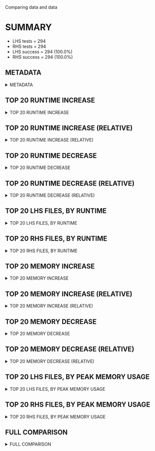 Comparing data and data


# SUMMARY
- LHS tests = 294
- RHS tests = 294
- LHS success = 294  (100.0%)
- RHS success = 294  (100.0%)


## METADATA

<details><summary>METADATA</summary>

# LHS
<pre>
Ramon benchmark for Z3
-
Job description: 
Job tag: rings_without_dio
Runner: lev-ripper
Z3 repo: Z3Prover/z3
Z3 commit: dd211bade9ecb681c2714d6de997f4c91bdf7a2e
Z3 branch: 
Z3 options: "-T:600 -st lp.dio=false"
Z3 inputs: inputs/rings
Z3 commit message: filter out terms that are not solved

</pre>
# RHS
<pre>
Ramon benchmark for Z3
-
Job description: 
Job tag: rings_without_dio
Runner: lev-ripper
Z3 repo: Z3Prover/z3
Z3 commit: dd211bade9ecb681c2714d6de997f4c91bdf7a2e
Z3 branch: 
Z3 options: "-T:600 -st lp.dio=false"
Z3 inputs: inputs/rings
Z3 commit message: filter out terms that are not solved

</pre>
</details>


## TOP 20 RUNTIME INCREASE

<details><summary>TOP 20 RUNTIME INCREASE</summary>

|FILE                                                                                        |TIME_L     |TIME_R     |DIFF(s)    |DIFF(%)|
|-------------|-------------:|-------------:|--------------:|------------:|
|ring_2exp10_3vars_0ite_unsat.smt2                                                           |   0.030s  |   0.030s  |   0.000s  | 0.0%|
|ring_2exp10_3vars_1ite_unsat.smt2                                                           |   0.055s  |   0.055s  |   0.000s  | 0.0%|
|ring_2exp10_3vars_2ite_unsat.smt2                                                           |   0.051s  |   0.051s  |   0.000s  | 0.0%|
|ring_2exp10_4vars_0ite_unsat.smt2                                                           |   0.036s  |   0.036s  |   0.000s  | 0.0%|
|ring_2exp10_4vars_1ite_unsat.smt2                                                           |   1.098s  |   1.098s  |   0.000s  | 0.0%|
|ring_2exp10_4vars_2ite_unsat.smt2                                                           |   1.360s  |   1.360s  |   0.000s  | 0.0%|
|ring_2exp10_4vars_3ite_unsat.smt2                                                           |   0.954s  |   0.954s  |   0.000s  | 0.0%|
|ring_2exp10_5vars_0ite_unsat.smt2                                                           |   0.077s  |   0.077s  |   0.000s  | 0.0%|
|ring_2exp10_5vars_1ite_unsat.smt2                                                           | 313.179s  | 313.179s  |   0.000s  | 0.0%|
|ring_2exp10_5vars_2ite_unsat.smt2                                                           | 253.529s  | 253.529s  |   0.000s  | 0.0%|
|ring_2exp10_5vars_3ite_unsat.smt2                                                           | 599.902s  | 599.902s  |   0.000s  | 0.0%|
|ring_2exp10_5vars_4ite_unsat.smt2                                                           | 136.456s  | 136.456s  |   0.000s  | 0.0%|
|ring_2exp10_6vars_0ite_unsat.smt2                                                           |   0.039s  |   0.039s  |   0.000s  | 0.0%|
|ring_2exp10_6vars_1ite_unsat.smt2                                                           | 599.604s  | 599.604s  |   0.000s  | 0.0%|
|ring_2exp10_6vars_2ite_unsat.smt2                                                           | 599.922s  | 599.922s  |   0.000s  | 0.0%|
|ring_2exp10_6vars_3ite_unsat.smt2                                                           | 599.945s  | 599.945s  |   0.000s  | 0.0%|
|ring_2exp10_6vars_4ite_unsat.smt2                                                           | 599.273s  | 599.273s  |   0.000s  | 0.0%|
|ring_2exp10_6vars_5ite_unsat.smt2                                                           | 599.930s  | 599.930s  |   0.000s  | 0.0%|
|ring_2exp10_7vars_0ite_unsat.smt2                                                           |   0.079s  |   0.079s  |   0.000s  | 0.0%|
|ring_2exp10_7vars_1ite_unsat.smt2                                                           | 599.496s  | 599.496s  |   0.000s  | 0.0%|
</details>


## TOP 20 RUNTIME INCREASE (RELATIVE)

<details><summary>TOP 20 RUNTIME INCREASE (RELATIVE)</summary>

|FILE                                                                                        |TIME_L     |TIME_R     |DIFF(s)    |DIFF(%)|
|-------------|-------------:|-------------:|--------------:|------------:|
|ring_2exp10_3vars_0ite_unsat.smt2                                                           |   0.030s  |   0.030s  |   0.000s  | 0.0%|
|ring_2exp10_3vars_1ite_unsat.smt2                                                           |   0.055s  |   0.055s  |   0.000s  | 0.0%|
|ring_2exp10_3vars_2ite_unsat.smt2                                                           |   0.051s  |   0.051s  |   0.000s  | 0.0%|
|ring_2exp10_4vars_0ite_unsat.smt2                                                           |   0.036s  |   0.036s  |   0.000s  | 0.0%|
|ring_2exp10_4vars_1ite_unsat.smt2                                                           |   1.098s  |   1.098s  |   0.000s  | 0.0%|
|ring_2exp10_4vars_2ite_unsat.smt2                                                           |   1.360s  |   1.360s  |   0.000s  | 0.0%|
|ring_2exp10_4vars_3ite_unsat.smt2                                                           |   0.954s  |   0.954s  |   0.000s  | 0.0%|
|ring_2exp10_5vars_0ite_unsat.smt2                                                           |   0.077s  |   0.077s  |   0.000s  | 0.0%|
|ring_2exp10_5vars_1ite_unsat.smt2                                                           | 313.179s  | 313.179s  |   0.000s  | 0.0%|
|ring_2exp10_5vars_2ite_unsat.smt2                                                           | 253.529s  | 253.529s  |   0.000s  | 0.0%|
|ring_2exp10_5vars_3ite_unsat.smt2                                                           | 599.902s  | 599.902s  |   0.000s  | 0.0%|
|ring_2exp10_5vars_4ite_unsat.smt2                                                           | 136.456s  | 136.456s  |   0.000s  | 0.0%|
|ring_2exp10_6vars_0ite_unsat.smt2                                                           |   0.039s  |   0.039s  |   0.000s  | 0.0%|
|ring_2exp10_6vars_1ite_unsat.smt2                                                           | 599.604s  | 599.604s  |   0.000s  | 0.0%|
|ring_2exp10_6vars_2ite_unsat.smt2                                                           | 599.922s  | 599.922s  |   0.000s  | 0.0%|
|ring_2exp10_6vars_3ite_unsat.smt2                                                           | 599.945s  | 599.945s  |   0.000s  | 0.0%|
|ring_2exp10_6vars_4ite_unsat.smt2                                                           | 599.273s  | 599.273s  |   0.000s  | 0.0%|
|ring_2exp10_6vars_5ite_unsat.smt2                                                           | 599.930s  | 599.930s  |   0.000s  | 0.0%|
|ring_2exp10_7vars_0ite_unsat.smt2                                                           |   0.079s  |   0.079s  |   0.000s  | 0.0%|
|ring_2exp10_7vars_1ite_unsat.smt2                                                           | 599.496s  | 599.496s  |   0.000s  | 0.0%|
</details>


## TOP 20 RUNTIME DECREASE

<details><summary>TOP 20 RUNTIME DECREASE</summary>

|FILE                                                                                        |TIME_L     |TIME_R     |DIFF(s)    |DIFF(%)|
|-------------|-------------:|-------------:|--------------:|------------:|
|ring_2exp10_3vars_0ite_unsat.smt2                                                           |   0.030s  |   0.030s  |   0.000s  | 0.0%|
|ring_2exp10_3vars_1ite_unsat.smt2                                                           |   0.055s  |   0.055s  |   0.000s  | 0.0%|
|ring_2exp10_3vars_2ite_unsat.smt2                                                           |   0.051s  |   0.051s  |   0.000s  | 0.0%|
|ring_2exp10_4vars_0ite_unsat.smt2                                                           |   0.036s  |   0.036s  |   0.000s  | 0.0%|
|ring_2exp10_4vars_1ite_unsat.smt2                                                           |   1.098s  |   1.098s  |   0.000s  | 0.0%|
|ring_2exp10_4vars_2ite_unsat.smt2                                                           |   1.360s  |   1.360s  |   0.000s  | 0.0%|
|ring_2exp10_4vars_3ite_unsat.smt2                                                           |   0.954s  |   0.954s  |   0.000s  | 0.0%|
|ring_2exp10_5vars_0ite_unsat.smt2                                                           |   0.077s  |   0.077s  |   0.000s  | 0.0%|
|ring_2exp10_5vars_1ite_unsat.smt2                                                           | 313.179s  | 313.179s  |   0.000s  | 0.0%|
|ring_2exp10_5vars_2ite_unsat.smt2                                                           | 253.529s  | 253.529s  |   0.000s  | 0.0%|
|ring_2exp10_5vars_3ite_unsat.smt2                                                           | 599.902s  | 599.902s  |   0.000s  | 0.0%|
|ring_2exp10_5vars_4ite_unsat.smt2                                                           | 136.456s  | 136.456s  |   0.000s  | 0.0%|
|ring_2exp10_6vars_0ite_unsat.smt2                                                           |   0.039s  |   0.039s  |   0.000s  | 0.0%|
|ring_2exp10_6vars_1ite_unsat.smt2                                                           | 599.604s  | 599.604s  |   0.000s  | 0.0%|
|ring_2exp10_6vars_2ite_unsat.smt2                                                           | 599.922s  | 599.922s  |   0.000s  | 0.0%|
|ring_2exp10_6vars_3ite_unsat.smt2                                                           | 599.945s  | 599.945s  |   0.000s  | 0.0%|
|ring_2exp10_6vars_4ite_unsat.smt2                                                           | 599.273s  | 599.273s  |   0.000s  | 0.0%|
|ring_2exp10_6vars_5ite_unsat.smt2                                                           | 599.930s  | 599.930s  |   0.000s  | 0.0%|
|ring_2exp10_7vars_0ite_unsat.smt2                                                           |   0.079s  |   0.079s  |   0.000s  | 0.0%|
|ring_2exp10_7vars_1ite_unsat.smt2                                                           | 599.496s  | 599.496s  |   0.000s  | 0.0%|
</details>


## TOP 20 RUNTIME DECREASE (RELATIVE)

<details><summary>TOP 20 RUNTIME DECREASE (RELATIVE)</summary>

|FILE                                                                                        |TIME_L     |TIME_R     |DIFF(s)    |DIFF(%)|
|-------------|-------------:|-------------:|--------------:|------------:|
|ring_2exp10_3vars_0ite_unsat.smt2                                                           |   0.030s  |   0.030s  |   0.000s  | 0.0%|
|ring_2exp10_3vars_1ite_unsat.smt2                                                           |   0.055s  |   0.055s  |   0.000s  | 0.0%|
|ring_2exp10_3vars_2ite_unsat.smt2                                                           |   0.051s  |   0.051s  |   0.000s  | 0.0%|
|ring_2exp10_4vars_0ite_unsat.smt2                                                           |   0.036s  |   0.036s  |   0.000s  | 0.0%|
|ring_2exp10_4vars_1ite_unsat.smt2                                                           |   1.098s  |   1.098s  |   0.000s  | 0.0%|
|ring_2exp10_4vars_2ite_unsat.smt2                                                           |   1.360s  |   1.360s  |   0.000s  | 0.0%|
|ring_2exp10_4vars_3ite_unsat.smt2                                                           |   0.954s  |   0.954s  |   0.000s  | 0.0%|
|ring_2exp10_5vars_0ite_unsat.smt2                                                           |   0.077s  |   0.077s  |   0.000s  | 0.0%|
|ring_2exp10_5vars_1ite_unsat.smt2                                                           | 313.179s  | 313.179s  |   0.000s  | 0.0%|
|ring_2exp10_5vars_2ite_unsat.smt2                                                           | 253.529s  | 253.529s  |   0.000s  | 0.0%|
|ring_2exp10_5vars_3ite_unsat.smt2                                                           | 599.902s  | 599.902s  |   0.000s  | 0.0%|
|ring_2exp10_5vars_4ite_unsat.smt2                                                           | 136.456s  | 136.456s  |   0.000s  | 0.0%|
|ring_2exp10_6vars_0ite_unsat.smt2                                                           |   0.039s  |   0.039s  |   0.000s  | 0.0%|
|ring_2exp10_6vars_1ite_unsat.smt2                                                           | 599.604s  | 599.604s  |   0.000s  | 0.0%|
|ring_2exp10_6vars_2ite_unsat.smt2                                                           | 599.922s  | 599.922s  |   0.000s  | 0.0%|
|ring_2exp10_6vars_3ite_unsat.smt2                                                           | 599.945s  | 599.945s  |   0.000s  | 0.0%|
|ring_2exp10_6vars_4ite_unsat.smt2                                                           | 599.273s  | 599.273s  |   0.000s  | 0.0%|
|ring_2exp10_6vars_5ite_unsat.smt2                                                           | 599.930s  | 599.930s  |   0.000s  | 0.0%|
|ring_2exp10_7vars_0ite_unsat.smt2                                                           |   0.079s  |   0.079s  |   0.000s  | 0.0%|
|ring_2exp10_7vars_1ite_unsat.smt2                                                           | 599.496s  | 599.496s  |   0.000s  | 0.0%|
</details>


## TOP 20 LHS FILES, BY RUNTIME

<details><summary>TOP 20 LHS FILES, BY RUNTIME</summary>

|FILE                                                                                       |TIME     |MEM        |
|------------|----------:|---------:|
|ring_2exp16_8vars_6ite_unsat.smt2                                                          | 599.957s |38.12MiB|
|ring_2exp16_9vars_8ite_unsat.smt2                                                          | 599.948s |42.196MiB|
|ring_2exp16_8vars_7ite_unsat.smt2                                                          | 599.947s |37.664MiB|
|ring_2exp8_6vars_2ite_unsat.smt2                                                           | 599.946s |44.968MiB|
|ring_2exp8_8vars_2ite_unsat.smt2                                                           | 599.946s |46.044MiB|
|ring_2exp12_7vars_4ite_unsat.smt2                                                          | 599.946s |41.82MiB|
|ring_2exp12_9vars_3ite_unsat.smt2                                                          | 599.945s |50.712MiB|
|ring_2exp10_6vars_3ite_unsat.smt2                                                          | 599.945s |44.388MiB|
|ring_2exp16_7vars_6ite_unsat.smt2                                                          | 599.944s |43.84MiB|
|ring_2exp16_7vars_1ite_unsat.smt2                                                          | 599.944s |45.508MiB|
|ring_2exp12_9vars_6ite_unsat.smt2                                                          | 599.944s |49.244MiB|
|ring_2exp6_9vars_1ite_unsat.smt2                                                           | 599.943s |47.7MiB|
|ring_2exp12_7vars_2ite_unsat.smt2                                                          | 599.943s |44.552MiB|
|ring_2exp4_9vars_2ite_unsat.smt2                                                           | 599.943s |41.964MiB|
|ring_2exp14_9vars_6ite_unsat.smt2                                                          | 599.943s |46.884MiB|
|ring_2exp4_9vars_6ite_unsat.smt2                                                           | 599.942s |37.896MiB|
|ring_2exp4_9vars_8ite_unsat.smt2                                                           | 599.940s |37.792MiB|
|ring_2exp12_9vars_7ite_unsat.smt2                                                          | 599.940s |45.116MiB|
|ring_2exp8_9vars_5ite_unsat.smt2                                                           | 599.940s |38.64MiB|
|ring_2exp8_9vars_3ite_unsat.smt2                                                           | 599.939s |50.092MiB|
</details>


## TOP 20 RHS FILES, BY RUNTIME

<details><summary>TOP 20 RHS FILES, BY RUNTIME</summary>

|FILE                                                                                       |TIME     |MEM        |
|------------|----------:|---------:|
|ring_2exp16_8vars_6ite_unsat.smt2                                                          | 599.957s |38.12MiB|
|ring_2exp16_9vars_8ite_unsat.smt2                                                          | 599.948s |42.196MiB|
|ring_2exp16_8vars_7ite_unsat.smt2                                                          | 599.947s |37.664MiB|
|ring_2exp8_6vars_2ite_unsat.smt2                                                           | 599.946s |44.968MiB|
|ring_2exp8_8vars_2ite_unsat.smt2                                                           | 599.946s |46.044MiB|
|ring_2exp12_7vars_4ite_unsat.smt2                                                          | 599.946s |41.82MiB|
|ring_2exp12_9vars_3ite_unsat.smt2                                                          | 599.945s |50.712MiB|
|ring_2exp10_6vars_3ite_unsat.smt2                                                          | 599.945s |44.388MiB|
|ring_2exp16_7vars_6ite_unsat.smt2                                                          | 599.944s |43.84MiB|
|ring_2exp16_7vars_1ite_unsat.smt2                                                          | 599.944s |45.508MiB|
|ring_2exp12_9vars_6ite_unsat.smt2                                                          | 599.944s |49.244MiB|
|ring_2exp6_9vars_1ite_unsat.smt2                                                           | 599.943s |47.7MiB|
|ring_2exp12_7vars_2ite_unsat.smt2                                                          | 599.943s |44.552MiB|
|ring_2exp4_9vars_2ite_unsat.smt2                                                           | 599.943s |41.964MiB|
|ring_2exp14_9vars_6ite_unsat.smt2                                                          | 599.943s |46.884MiB|
|ring_2exp4_9vars_6ite_unsat.smt2                                                           | 599.942s |37.896MiB|
|ring_2exp4_9vars_8ite_unsat.smt2                                                           | 599.940s |37.792MiB|
|ring_2exp12_9vars_7ite_unsat.smt2                                                          | 599.940s |45.116MiB|
|ring_2exp8_9vars_5ite_unsat.smt2                                                           | 599.940s |38.64MiB|
|ring_2exp8_9vars_3ite_unsat.smt2                                                           | 599.939s |50.092MiB|
</details>


## TOP 20 MEMORY INCREASE

<details><summary>TOP 20 MEMORY INCREASE</summary>

|FILE                                                                                        |MEM_L         |MEM_R         |DIFF            |DIFF(%)|
|-------------|-------------:|-------------:|--------------:|------------:|
|ring_2exp10_3vars_0ite_unsat.smt2                                                           |20.372MiB|20.372MiB|0B| 0.0%|
|ring_2exp10_3vars_1ite_unsat.smt2                                                           |20.296MiB|20.296MiB|0B| 0.0%|
|ring_2exp10_3vars_2ite_unsat.smt2                                                           |20.192MiB|20.192MiB|0B| 0.0%|
|ring_2exp10_4vars_0ite_unsat.smt2                                                           |20.512MiB|20.512MiB|0B| 0.0%|
|ring_2exp10_4vars_1ite_unsat.smt2                                                           |21.032MiB|21.032MiB|0B| 0.0%|
|ring_2exp10_4vars_2ite_unsat.smt2                                                           |20.92MiB|20.92MiB|0B| 0.0%|
|ring_2exp10_4vars_3ite_unsat.smt2                                                           |20.792MiB|20.792MiB|0B| 0.0%|
|ring_2exp10_5vars_0ite_unsat.smt2                                                           |20.516MiB|20.516MiB|0B| 0.0%|
|ring_2exp10_5vars_1ite_unsat.smt2                                                           |32.12MiB|32.12MiB|0B| 0.0%|
|ring_2exp10_5vars_2ite_unsat.smt2                                                           |34.336MiB|34.336MiB|0B| 0.0%|
|ring_2exp10_5vars_3ite_unsat.smt2                                                           |34.576MiB|34.576MiB|0B| 0.0%|
|ring_2exp10_5vars_4ite_unsat.smt2                                                           |29.628MiB|29.628MiB|0B| 0.0%|
|ring_2exp10_6vars_0ite_unsat.smt2                                                           |20.552MiB|20.552MiB|0B| 0.0%|
|ring_2exp10_6vars_1ite_unsat.smt2                                                           |39.108MiB|39.108MiB|0B| 0.0%|
|ring_2exp10_6vars_2ite_unsat.smt2                                                           |42.28MiB|42.28MiB|0B| 0.0%|
|ring_2exp10_6vars_3ite_unsat.smt2                                                           |44.388MiB|44.388MiB|0B| 0.0%|
|ring_2exp10_6vars_4ite_unsat.smt2                                                           |38.268MiB|38.268MiB|0B| 0.0%|
|ring_2exp10_6vars_5ite_unsat.smt2                                                           |43.04MiB|43.04MiB|0B| 0.0%|
|ring_2exp10_7vars_0ite_unsat.smt2                                                           |20.776MiB|20.776MiB|0B| 0.0%|
|ring_2exp10_7vars_1ite_unsat.smt2                                                           |41.28MiB|41.28MiB|0B| 0.0%|
</details>


## TOP 20 MEMORY INCREASE (RELATIVE)

<details><summary>TOP 20 MEMORY INCREASE (RELATIVE)</summary>

|FILE                                                                                        |MEM_L         |MEM_R         |DIFF            |DIFF(%)|
|-------------|-------------:|-------------:|--------------:|------------:|
|ring_2exp10_3vars_0ite_unsat.smt2                                                           |20.372MiB|20.372MiB|0B| 0.0%|
|ring_2exp10_3vars_1ite_unsat.smt2                                                           |20.296MiB|20.296MiB|0B| 0.0%|
|ring_2exp10_3vars_2ite_unsat.smt2                                                           |20.192MiB|20.192MiB|0B| 0.0%|
|ring_2exp10_4vars_0ite_unsat.smt2                                                           |20.512MiB|20.512MiB|0B| 0.0%|
|ring_2exp10_4vars_1ite_unsat.smt2                                                           |21.032MiB|21.032MiB|0B| 0.0%|
|ring_2exp10_4vars_2ite_unsat.smt2                                                           |20.92MiB|20.92MiB|0B| 0.0%|
|ring_2exp10_4vars_3ite_unsat.smt2                                                           |20.792MiB|20.792MiB|0B| 0.0%|
|ring_2exp10_5vars_0ite_unsat.smt2                                                           |20.516MiB|20.516MiB|0B| 0.0%|
|ring_2exp10_5vars_1ite_unsat.smt2                                                           |32.12MiB|32.12MiB|0B| 0.0%|
|ring_2exp10_5vars_2ite_unsat.smt2                                                           |34.336MiB|34.336MiB|0B| 0.0%|
|ring_2exp10_5vars_3ite_unsat.smt2                                                           |34.576MiB|34.576MiB|0B| 0.0%|
|ring_2exp10_5vars_4ite_unsat.smt2                                                           |29.628MiB|29.628MiB|0B| 0.0%|
|ring_2exp10_6vars_0ite_unsat.smt2                                                           |20.552MiB|20.552MiB|0B| 0.0%|
|ring_2exp10_6vars_1ite_unsat.smt2                                                           |39.108MiB|39.108MiB|0B| 0.0%|
|ring_2exp10_6vars_2ite_unsat.smt2                                                           |42.28MiB|42.28MiB|0B| 0.0%|
|ring_2exp10_6vars_3ite_unsat.smt2                                                           |44.388MiB|44.388MiB|0B| 0.0%|
|ring_2exp10_6vars_4ite_unsat.smt2                                                           |38.268MiB|38.268MiB|0B| 0.0%|
|ring_2exp10_6vars_5ite_unsat.smt2                                                           |43.04MiB|43.04MiB|0B| 0.0%|
|ring_2exp10_7vars_0ite_unsat.smt2                                                           |20.776MiB|20.776MiB|0B| 0.0%|
|ring_2exp10_7vars_1ite_unsat.smt2                                                           |41.28MiB|41.28MiB|0B| 0.0%|
</details>


## TOP 20 MEMORY DECREASE

<details><summary>TOP 20 MEMORY DECREASE</summary>

|FILE                                                                                        |MEM_L         |MEM_R         |DIFF            |DIFF(%)|
|-------------|-------------:|-------------:|--------------:|------------:|
|ring_2exp10_3vars_0ite_unsat.smt2                                                           |20.372MiB|20.372MiB|0B| 0.0%|
|ring_2exp10_3vars_1ite_unsat.smt2                                                           |20.296MiB|20.296MiB|0B| 0.0%|
|ring_2exp10_3vars_2ite_unsat.smt2                                                           |20.192MiB|20.192MiB|0B| 0.0%|
|ring_2exp10_4vars_0ite_unsat.smt2                                                           |20.512MiB|20.512MiB|0B| 0.0%|
|ring_2exp10_4vars_1ite_unsat.smt2                                                           |21.032MiB|21.032MiB|0B| 0.0%|
|ring_2exp10_4vars_2ite_unsat.smt2                                                           |20.92MiB|20.92MiB|0B| 0.0%|
|ring_2exp10_4vars_3ite_unsat.smt2                                                           |20.792MiB|20.792MiB|0B| 0.0%|
|ring_2exp10_5vars_0ite_unsat.smt2                                                           |20.516MiB|20.516MiB|0B| 0.0%|
|ring_2exp10_5vars_1ite_unsat.smt2                                                           |32.12MiB|32.12MiB|0B| 0.0%|
|ring_2exp10_5vars_2ite_unsat.smt2                                                           |34.336MiB|34.336MiB|0B| 0.0%|
|ring_2exp10_5vars_3ite_unsat.smt2                                                           |34.576MiB|34.576MiB|0B| 0.0%|
|ring_2exp10_5vars_4ite_unsat.smt2                                                           |29.628MiB|29.628MiB|0B| 0.0%|
|ring_2exp10_6vars_0ite_unsat.smt2                                                           |20.552MiB|20.552MiB|0B| 0.0%|
|ring_2exp10_6vars_1ite_unsat.smt2                                                           |39.108MiB|39.108MiB|0B| 0.0%|
|ring_2exp10_6vars_2ite_unsat.smt2                                                           |42.28MiB|42.28MiB|0B| 0.0%|
|ring_2exp10_6vars_3ite_unsat.smt2                                                           |44.388MiB|44.388MiB|0B| 0.0%|
|ring_2exp10_6vars_4ite_unsat.smt2                                                           |38.268MiB|38.268MiB|0B| 0.0%|
|ring_2exp10_6vars_5ite_unsat.smt2                                                           |43.04MiB|43.04MiB|0B| 0.0%|
|ring_2exp10_7vars_0ite_unsat.smt2                                                           |20.776MiB|20.776MiB|0B| 0.0%|
|ring_2exp10_7vars_1ite_unsat.smt2                                                           |41.28MiB|41.28MiB|0B| 0.0%|
</details>


## TOP 20 MEMORY DECREASE (RELATIVE)

<details><summary>TOP 20 MEMORY DECREASE (RELATIVE)</summary>

|FILE                                                                                        |MEM_L         |MEM_R         |DIFF            |DIFF(%)|
|-------------|-------------:|-------------:|--------------:|------------:|
|ring_2exp10_3vars_0ite_unsat.smt2                                                           |20.372MiB|20.372MiB|0B| 0.0%|
|ring_2exp10_3vars_1ite_unsat.smt2                                                           |20.296MiB|20.296MiB|0B| 0.0%|
|ring_2exp10_3vars_2ite_unsat.smt2                                                           |20.192MiB|20.192MiB|0B| 0.0%|
|ring_2exp10_4vars_0ite_unsat.smt2                                                           |20.512MiB|20.512MiB|0B| 0.0%|
|ring_2exp10_4vars_1ite_unsat.smt2                                                           |21.032MiB|21.032MiB|0B| 0.0%|
|ring_2exp10_4vars_2ite_unsat.smt2                                                           |20.92MiB|20.92MiB|0B| 0.0%|
|ring_2exp10_4vars_3ite_unsat.smt2                                                           |20.792MiB|20.792MiB|0B| 0.0%|
|ring_2exp10_5vars_0ite_unsat.smt2                                                           |20.516MiB|20.516MiB|0B| 0.0%|
|ring_2exp10_5vars_1ite_unsat.smt2                                                           |32.12MiB|32.12MiB|0B| 0.0%|
|ring_2exp10_5vars_2ite_unsat.smt2                                                           |34.336MiB|34.336MiB|0B| 0.0%|
|ring_2exp10_5vars_3ite_unsat.smt2                                                           |34.576MiB|34.576MiB|0B| 0.0%|
|ring_2exp10_5vars_4ite_unsat.smt2                                                           |29.628MiB|29.628MiB|0B| 0.0%|
|ring_2exp10_6vars_0ite_unsat.smt2                                                           |20.552MiB|20.552MiB|0B| 0.0%|
|ring_2exp10_6vars_1ite_unsat.smt2                                                           |39.108MiB|39.108MiB|0B| 0.0%|
|ring_2exp10_6vars_2ite_unsat.smt2                                                           |42.28MiB|42.28MiB|0B| 0.0%|
|ring_2exp10_6vars_3ite_unsat.smt2                                                           |44.388MiB|44.388MiB|0B| 0.0%|
|ring_2exp10_6vars_4ite_unsat.smt2                                                           |38.268MiB|38.268MiB|0B| 0.0%|
|ring_2exp10_6vars_5ite_unsat.smt2                                                           |43.04MiB|43.04MiB|0B| 0.0%|
|ring_2exp10_7vars_0ite_unsat.smt2                                                           |20.776MiB|20.776MiB|0B| 0.0%|
|ring_2exp10_7vars_1ite_unsat.smt2                                                           |41.28MiB|41.28MiB|0B| 0.0%|
</details>


## TOP 20 LHS FILES, BY PEAK MEMORY USAGE

<details><summary>TOP 20 LHS FILES, BY PEAK MEMORY USAGE</summary>

|FILE                                                                                       |TIME     |MEM        |
|------------|----------:|---------:|
|ring_2exp12_9vars_3ite_unsat.smt2                                                          | 599.945s |50.712MiB|
|ring_2exp16_8vars_1ite_unsat.smt2                                                          | 599.907s |50.536MiB|
|ring_2exp8_9vars_3ite_unsat.smt2                                                           | 599.939s |50.092MiB|
|ring_2exp12_9vars_6ite_unsat.smt2                                                          | 599.944s |49.244MiB|
|ring_2exp12_8vars_2ite_unsat.smt2                                                          | 599.932s |48.72MiB|
|ring_2exp10_9vars_7ite_unsat.smt2                                                          | 599.931s |48.372MiB|
|ring_2exp8_9vars_6ite_unsat.smt2                                                           | 599.921s |48.068MiB|
|ring_2exp16_9vars_2ite_unsat.smt2                                                          | 599.909s |47.868MiB|
|ring_2exp6_9vars_1ite_unsat.smt2                                                           | 599.943s |47.7MiB|
|ring_2exp14_9vars_1ite_unsat.smt2                                                          | 599.919s |47.232MiB|
|ring_2exp8_9vars_7ite_unsat.smt2                                                           | 599.923s |47.2MiB|
|ring_2exp16_9vars_3ite_unsat.smt2                                                          | 599.921s |47.064MiB|
|ring_2exp14_9vars_6ite_unsat.smt2                                                          | 599.943s |46.884MiB|
|ring_2exp12_9vars_1ite_unsat.smt2                                                          | 599.875s |46.528MiB|
|ring_2exp10_7vars_5ite_unsat.smt2                                                          | 599.927s |46.156MiB|
|ring_2exp16_8vars_2ite_unsat.smt2                                                          | 599.934s |46.084MiB|
|ring_2exp8_8vars_2ite_unsat.smt2                                                           | 599.946s |46.044MiB|
|ring_2exp10_9vars_2ite_unsat.smt2                                                          | 599.911s |45.608MiB|
|ring_2exp16_7vars_1ite_unsat.smt2                                                          | 599.944s |45.508MiB|
|ring_2exp12_9vars_2ite_unsat.smt2                                                          | 599.570s |45.272MiB|
</details>


## TOP 20 RHS FILES, BY PEAK MEMORY USAGE

<details><summary>TOP 20 RHS FILES, BY PEAK MEMORY USAGE</summary>

|FILE                                                                                       |TIME     |MEM        |
|------------|----------:|---------:|
|ring_2exp12_9vars_3ite_unsat.smt2                                                          | 599.945s |50.712MiB|
|ring_2exp16_8vars_1ite_unsat.smt2                                                          | 599.907s |50.536MiB|
|ring_2exp8_9vars_3ite_unsat.smt2                                                           | 599.939s |50.092MiB|
|ring_2exp12_9vars_6ite_unsat.smt2                                                          | 599.944s |49.244MiB|
|ring_2exp12_8vars_2ite_unsat.smt2                                                          | 599.932s |48.72MiB|
|ring_2exp10_9vars_7ite_unsat.smt2                                                          | 599.931s |48.372MiB|
|ring_2exp8_9vars_6ite_unsat.smt2                                                           | 599.921s |48.068MiB|
|ring_2exp16_9vars_2ite_unsat.smt2                                                          | 599.909s |47.868MiB|
|ring_2exp6_9vars_1ite_unsat.smt2                                                           | 599.943s |47.7MiB|
|ring_2exp14_9vars_1ite_unsat.smt2                                                          | 599.919s |47.232MiB|
|ring_2exp8_9vars_7ite_unsat.smt2                                                           | 599.923s |47.2MiB|
|ring_2exp16_9vars_3ite_unsat.smt2                                                          | 599.921s |47.064MiB|
|ring_2exp14_9vars_6ite_unsat.smt2                                                          | 599.943s |46.884MiB|
|ring_2exp12_9vars_1ite_unsat.smt2                                                          | 599.875s |46.528MiB|
|ring_2exp10_7vars_5ite_unsat.smt2                                                          | 599.927s |46.156MiB|
|ring_2exp16_8vars_2ite_unsat.smt2                                                          | 599.934s |46.084MiB|
|ring_2exp8_8vars_2ite_unsat.smt2                                                           | 599.946s |46.044MiB|
|ring_2exp10_9vars_2ite_unsat.smt2                                                          | 599.911s |45.608MiB|
|ring_2exp16_7vars_1ite_unsat.smt2                                                          | 599.944s |45.508MiB|
|ring_2exp12_9vars_2ite_unsat.smt2                                                          | 599.570s |45.272MiB|
</details>


## FULL COMPARISON

<details><summary>FULL COMPARISON</summary>

|FILE                                                                                        |TIME_L     |TIME_R     |DIFF(s)    |DIFF(%)|
|-------------|-------------:|-------------:|--------------:|------------:|
|ring_2exp10_3vars_0ite_unsat.smt2                                                           |   0.030s  |   0.030s  |   0.000s  | 0.0%|
|ring_2exp10_3vars_1ite_unsat.smt2                                                           |   0.055s  |   0.055s  |   0.000s  | 0.0%|
|ring_2exp10_3vars_2ite_unsat.smt2                                                           |   0.051s  |   0.051s  |   0.000s  | 0.0%|
|ring_2exp10_4vars_0ite_unsat.smt2                                                           |   0.036s  |   0.036s  |   0.000s  | 0.0%|
|ring_2exp10_4vars_1ite_unsat.smt2                                                           |   1.098s  |   1.098s  |   0.000s  | 0.0%|
|ring_2exp10_4vars_2ite_unsat.smt2                                                           |   1.360s  |   1.360s  |   0.000s  | 0.0%|
|ring_2exp10_4vars_3ite_unsat.smt2                                                           |   0.954s  |   0.954s  |   0.000s  | 0.0%|
|ring_2exp10_5vars_0ite_unsat.smt2                                                           |   0.077s  |   0.077s  |   0.000s  | 0.0%|
|ring_2exp10_5vars_1ite_unsat.smt2                                                           | 313.179s  | 313.179s  |   0.000s  | 0.0%|
|ring_2exp10_5vars_2ite_unsat.smt2                                                           | 253.529s  | 253.529s  |   0.000s  | 0.0%|
|ring_2exp10_5vars_3ite_unsat.smt2                                                           | 599.902s  | 599.902s  |   0.000s  | 0.0%|
|ring_2exp10_5vars_4ite_unsat.smt2                                                           | 136.456s  | 136.456s  |   0.000s  | 0.0%|
|ring_2exp10_6vars_0ite_unsat.smt2                                                           |   0.039s  |   0.039s  |   0.000s  | 0.0%|
|ring_2exp10_6vars_1ite_unsat.smt2                                                           | 599.604s  | 599.604s  |   0.000s  | 0.0%|
|ring_2exp10_6vars_2ite_unsat.smt2                                                           | 599.922s  | 599.922s  |   0.000s  | 0.0%|
|ring_2exp10_6vars_3ite_unsat.smt2                                                           | 599.945s  | 599.945s  |   0.000s  | 0.0%|
|ring_2exp10_6vars_4ite_unsat.smt2                                                           | 599.273s  | 599.273s  |   0.000s  | 0.0%|
|ring_2exp10_6vars_5ite_unsat.smt2                                                           | 599.930s  | 599.930s  |   0.000s  | 0.0%|
|ring_2exp10_7vars_0ite_unsat.smt2                                                           |   0.079s  |   0.079s  |   0.000s  | 0.0%|
|ring_2exp10_7vars_1ite_unsat.smt2                                                           | 599.496s  | 599.496s  |   0.000s  | 0.0%|
|ring_2exp10_7vars_2ite_unsat.smt2                                                           | 599.239s  | 599.239s  |   0.000s  | 0.0%|
|ring_2exp10_7vars_3ite_unsat.smt2                                                           | 599.084s  | 599.084s  |   0.000s  | 0.0%|
|ring_2exp10_7vars_4ite_unsat.smt2                                                           | 599.144s  | 599.144s  |   0.000s  | 0.0%|
|ring_2exp10_7vars_5ite_unsat.smt2                                                           | 599.927s  | 599.927s  |   0.000s  | 0.0%|
|ring_2exp10_7vars_6ite_unsat.smt2                                                           | 599.934s  | 599.934s  |   0.000s  | 0.0%|
|ring_2exp10_8vars_0ite_unsat.smt2                                                           |   0.041s  |   0.041s  |   0.000s  | 0.0%|
|ring_2exp10_8vars_1ite_unsat.smt2                                                           | 599.809s  | 599.809s  |   0.000s  | 0.0%|
|ring_2exp10_8vars_2ite_unsat.smt2                                                           | 599.905s  | 599.905s  |   0.000s  | 0.0%|
|ring_2exp10_8vars_3ite_unsat.smt2                                                           | 599.935s  | 599.935s  |   0.000s  | 0.0%|
|ring_2exp10_8vars_4ite_unsat.smt2                                                           | 599.729s  | 599.729s  |   0.000s  | 0.0%|
|ring_2exp10_8vars_5ite_unsat.smt2                                                           | 599.937s  | 599.937s  |   0.000s  | 0.0%|
|ring_2exp10_8vars_6ite_unsat.smt2                                                           | 599.501s  | 599.501s  |   0.000s  | 0.0%|
|ring_2exp10_8vars_7ite_unsat.smt2                                                           | 599.648s  | 599.648s  |   0.000s  | 0.0%|
|ring_2exp10_9vars_0ite_unsat.smt2                                                           |   0.046s  |   0.046s  |   0.000s  | 0.0%|
|ring_2exp10_9vars_1ite_unsat.smt2                                                           | 599.924s  | 599.924s  |   0.000s  | 0.0%|
|ring_2exp10_9vars_2ite_unsat.smt2                                                           | 599.911s  | 599.911s  |   0.000s  | 0.0%|
|ring_2exp10_9vars_3ite_unsat.smt2                                                           | 599.603s  | 599.603s  |   0.000s  | 0.0%|
|ring_2exp10_9vars_4ite_unsat.smt2                                                           | 599.281s  | 599.281s  |   0.000s  | 0.0%|
|ring_2exp10_9vars_5ite_unsat.smt2                                                           | 599.774s  | 599.774s  |   0.000s  | 0.0%|
|ring_2exp10_9vars_6ite_unsat.smt2                                                           | 599.727s  | 599.727s  |   0.000s  | 0.0%|
|ring_2exp10_9vars_7ite_unsat.smt2                                                           | 599.931s  | 599.931s  |   0.000s  | 0.0%|
|ring_2exp10_9vars_8ite_unsat.smt2                                                           | 599.755s  | 599.755s  |   0.000s  | 0.0%|
|ring_2exp12_3vars_0ite_unsat.smt2                                                           |   0.035s  |   0.035s  |   0.000s  | 0.0%|
|ring_2exp12_3vars_1ite_unsat.smt2                                                           |   0.088s  |   0.088s  |   0.000s  | 0.0%|
|ring_2exp12_3vars_2ite_unsat.smt2                                                           |   0.058s  |   0.058s  |   0.000s  | 0.0%|
|ring_2exp12_4vars_0ite_unsat.smt2                                                           |   0.035s  |   0.035s  |   0.000s  | 0.0%|
|ring_2exp12_4vars_1ite_unsat.smt2                                                           |   0.988s  |   0.988s  |   0.000s  | 0.0%|
|ring_2exp12_4vars_2ite_unsat.smt2                                                           |   1.057s  |   1.057s  |   0.000s  | 0.0%|
|ring_2exp12_4vars_3ite_unsat.smt2                                                           |   0.910s  |   0.910s  |   0.000s  | 0.0%|
|ring_2exp12_5vars_0ite_unsat.smt2                                                           |   0.044s  |   0.044s  |   0.000s  | 0.0%|
|ring_2exp12_5vars_1ite_unsat.smt2                                                           | 286.601s  | 286.601s  |   0.000s  | 0.0%|
|ring_2exp12_5vars_2ite_unsat.smt2                                                           | 571.003s  | 571.003s  |   0.000s  | 0.0%|
|ring_2exp12_5vars_3ite_unsat.smt2                                                           | 242.836s  | 242.836s  |   0.000s  | 0.0%|
|ring_2exp12_5vars_4ite_unsat.smt2                                                           | 129.757s  | 129.757s  |   0.000s  | 0.0%|
|ring_2exp12_6vars_0ite_unsat.smt2                                                           |   0.045s  |   0.045s  |   0.000s  | 0.0%|
|ring_2exp12_6vars_1ite_unsat.smt2                                                           | 599.876s  | 599.876s  |   0.000s  | 0.0%|
|ring_2exp12_6vars_2ite_unsat.smt2                                                           | 599.783s  | 599.783s  |   0.000s  | 0.0%|
|ring_2exp12_6vars_3ite_unsat.smt2                                                           | 599.888s  | 599.888s  |   0.000s  | 0.0%|
|ring_2exp12_6vars_4ite_unsat.smt2                                                           | 599.697s  | 599.697s  |   0.000s  | 0.0%|
|ring_2exp12_6vars_5ite_unsat.smt2                                                           | 598.251s  | 598.251s  |   0.000s  | 0.0%|
|ring_2exp12_7vars_0ite_unsat.smt2                                                           |   0.042s  |   0.042s  |   0.000s  | 0.0%|
|ring_2exp12_7vars_1ite_unsat.smt2                                                           | 599.712s  | 599.712s  |   0.000s  | 0.0%|
|ring_2exp12_7vars_2ite_unsat.smt2                                                           | 599.943s  | 599.943s  |   0.000s  | 0.0%|
|ring_2exp12_7vars_3ite_unsat.smt2                                                           | 599.803s  | 599.803s  |   0.000s  | 0.0%|
|ring_2exp12_7vars_4ite_unsat.smt2                                                           | 599.946s  | 599.946s  |   0.000s  | 0.0%|
|ring_2exp12_7vars_5ite_unsat.smt2                                                           | 599.926s  | 599.926s  |   0.000s  | 0.0%|
|ring_2exp12_7vars_6ite_unsat.smt2                                                           | 599.832s  | 599.832s  |   0.000s  | 0.0%|
|ring_2exp12_8vars_0ite_unsat.smt2                                                           |   0.052s  |   0.052s  |   0.000s  | 0.0%|
|ring_2exp12_8vars_1ite_unsat.smt2                                                           | 599.838s  | 599.838s  |   0.000s  | 0.0%|
|ring_2exp12_8vars_2ite_unsat.smt2                                                           | 599.932s  | 599.932s  |   0.000s  | 0.0%|
|ring_2exp12_8vars_3ite_unsat.smt2                                                           | 599.909s  | 599.909s  |   0.000s  | 0.0%|
|ring_2exp12_8vars_4ite_unsat.smt2                                                           | 599.754s  | 599.754s  |   0.000s  | 0.0%|
|ring_2exp12_8vars_5ite_unsat.smt2                                                           | 599.898s  | 599.898s  |   0.000s  | 0.0%|
|ring_2exp12_8vars_6ite_unsat.smt2                                                           | 599.913s  | 599.913s  |   0.000s  | 0.0%|
|ring_2exp12_8vars_7ite_unsat.smt2                                                           | 599.426s  | 599.426s  |   0.000s  | 0.0%|
|ring_2exp12_9vars_0ite_unsat.smt2                                                           |   0.049s  |   0.049s  |   0.000s  | 0.0%|
|ring_2exp12_9vars_1ite_unsat.smt2                                                           | 599.875s  | 599.875s  |   0.000s  | 0.0%|
|ring_2exp12_9vars_2ite_unsat.smt2                                                           | 599.570s  | 599.570s  |   0.000s  | 0.0%|
|ring_2exp12_9vars_3ite_unsat.smt2                                                           | 599.945s  | 599.945s  |   0.000s  | 0.0%|
|ring_2exp12_9vars_4ite_unsat.smt2                                                           | 599.925s  | 599.925s  |   0.000s  | 0.0%|
|ring_2exp12_9vars_5ite_unsat.smt2                                                           | 599.818s  | 599.818s  |   0.000s  | 0.0%|
|ring_2exp12_9vars_6ite_unsat.smt2                                                           | 599.944s  | 599.944s  |   0.000s  | 0.0%|
|ring_2exp12_9vars_7ite_unsat.smt2                                                           | 599.940s  | 599.940s  |   0.000s  | 0.0%|
|ring_2exp12_9vars_8ite_unsat.smt2                                                           | 599.921s  | 599.921s  |   0.000s  | 0.0%|
|ring_2exp14_3vars_0ite_unsat.smt2                                                           |   0.047s  |   0.047s  |   0.000s  | 0.0%|
|ring_2exp14_3vars_1ite_unsat.smt2                                                           |   0.062s  |   0.062s  |   0.000s  | 0.0%|
|ring_2exp14_3vars_2ite_unsat.smt2                                                           |   0.050s  |   0.050s  |   0.000s  | 0.0%|
|ring_2exp14_4vars_0ite_unsat.smt2                                                           |   0.032s  |   0.032s  |   0.000s  | 0.0%|
|ring_2exp14_4vars_1ite_unsat.smt2                                                           |   0.882s  |   0.882s  |   0.000s  | 0.0%|
|ring_2exp14_4vars_2ite_unsat.smt2                                                           |   0.919s  |   0.919s  |   0.000s  | 0.0%|
|ring_2exp14_4vars_3ite_unsat.smt2                                                           |   0.874s  |   0.874s  |   0.000s  | 0.0%|
|ring_2exp14_5vars_0ite_unsat.smt2                                                           |   0.033s  |   0.033s  |   0.000s  | 0.0%|
|ring_2exp14_5vars_1ite_unsat.smt2                                                           | 364.475s  | 364.475s  |   0.000s  | 0.0%|
|ring_2exp14_5vars_2ite_unsat.smt2                                                           | 238.363s  | 238.363s  |   0.000s  | 0.0%|
|ring_2exp14_5vars_3ite_unsat.smt2                                                           | 138.338s  | 138.338s  |   0.000s  | 0.0%|
|ring_2exp14_5vars_4ite_unsat.smt2                                                           | 120.690s  | 120.690s  |   0.000s  | 0.0%|
|ring_2exp14_6vars_0ite_unsat.smt2                                                           |   0.046s  |   0.046s  |   0.000s  | 0.0%|
|ring_2exp14_6vars_1ite_unsat.smt2                                                           | 599.819s  | 599.819s  |   0.000s  | 0.0%|
|ring_2exp14_6vars_2ite_unsat.smt2                                                           | 599.765s  | 599.765s  |   0.000s  | 0.0%|
|ring_2exp14_6vars_3ite_unsat.smt2                                                           | 599.814s  | 599.814s  |   0.000s  | 0.0%|
|ring_2exp14_6vars_4ite_unsat.smt2                                                           | 599.905s  | 599.905s  |   0.000s  | 0.0%|
|ring_2exp14_6vars_5ite_unsat.smt2                                                           | 598.538s  | 598.538s  |   0.000s  | 0.0%|
|ring_2exp14_7vars_0ite_unsat.smt2                                                           |   0.040s  |   0.040s  |   0.000s  | 0.0%|
|ring_2exp14_7vars_1ite_unsat.smt2                                                           | 599.661s  | 599.661s  |   0.000s  | 0.0%|
|ring_2exp14_7vars_2ite_unsat.smt2                                                           | 599.934s  | 599.934s  |   0.000s  | 0.0%|
|ring_2exp14_7vars_3ite_unsat.smt2                                                           | 599.741s  | 599.741s  |   0.000s  | 0.0%|
|ring_2exp14_7vars_4ite_unsat.smt2                                                           | 599.844s  | 599.844s  |   0.000s  | 0.0%|
|ring_2exp14_7vars_5ite_unsat.smt2                                                           | 599.541s  | 599.541s  |   0.000s  | 0.0%|
|ring_2exp14_7vars_6ite_unsat.smt2                                                           | 599.919s  | 599.919s  |   0.000s  | 0.0%|
|ring_2exp14_8vars_0ite_unsat.smt2                                                           |   0.033s  |   0.033s  |   0.000s  | 0.0%|
|ring_2exp14_8vars_1ite_unsat.smt2                                                           | 599.778s  | 599.778s  |   0.000s  | 0.0%|
|ring_2exp14_8vars_2ite_unsat.smt2                                                           | 599.769s  | 599.769s  |   0.000s  | 0.0%|
|ring_2exp14_8vars_3ite_unsat.smt2                                                           | 599.669s  | 599.669s  |   0.000s  | 0.0%|
|ring_2exp14_8vars_4ite_unsat.smt2                                                           | 599.207s  | 599.207s  |   0.000s  | 0.0%|
|ring_2exp14_8vars_5ite_unsat.smt2                                                           | 599.854s  | 599.854s  |   0.000s  | 0.0%|
|ring_2exp14_8vars_6ite_unsat.smt2                                                           | 599.911s  | 599.911s  |   0.000s  | 0.0%|
|ring_2exp14_8vars_7ite_unsat.smt2                                                           | 599.927s  | 599.927s  |   0.000s  | 0.0%|
|ring_2exp14_9vars_0ite_unsat.smt2                                                           |   0.051s  |   0.051s  |   0.000s  | 0.0%|
|ring_2exp14_9vars_1ite_unsat.smt2                                                           | 599.919s  | 599.919s  |   0.000s  | 0.0%|
|ring_2exp14_9vars_2ite_unsat.smt2                                                           | 599.411s  | 599.411s  |   0.000s  | 0.0%|
|ring_2exp14_9vars_3ite_unsat.smt2                                                           | 599.899s  | 599.899s  |   0.000s  | 0.0%|
|ring_2exp14_9vars_4ite_unsat.smt2                                                           | 599.829s  | 599.829s  |   0.000s  | 0.0%|
|ring_2exp14_9vars_5ite_unsat.smt2                                                           | 599.921s  | 599.921s  |   0.000s  | 0.0%|
|ring_2exp14_9vars_6ite_unsat.smt2                                                           | 599.943s  | 599.943s  |   0.000s  | 0.0%|
|ring_2exp14_9vars_7ite_unsat.smt2                                                           | 599.879s  | 599.879s  |   0.000s  | 0.0%|
|ring_2exp14_9vars_8ite_unsat.smt2                                                           | 599.738s  | 599.738s  |   0.000s  | 0.0%|
|ring_2exp16_3vars_0ite_unsat.smt2                                                           |   0.031s  |   0.031s  |   0.000s  | 0.0%|
|ring_2exp16_3vars_1ite_unsat.smt2                                                           |   0.055s  |   0.055s  |   0.000s  | 0.0%|
|ring_2exp16_3vars_2ite_unsat.smt2                                                           |   0.084s  |   0.084s  |   0.000s  | 0.0%|
|ring_2exp16_4vars_0ite_unsat.smt2                                                           |   0.032s  |   0.032s  |   0.000s  | 0.0%|
|ring_2exp16_4vars_1ite_unsat.smt2                                                           |   1.025s  |   1.025s  |   0.000s  | 0.0%|
|ring_2exp16_4vars_2ite_unsat.smt2                                                           |   1.045s  |   1.045s  |   0.000s  | 0.0%|
|ring_2exp16_4vars_3ite_unsat.smt2                                                           |   0.934s  |   0.934s  |   0.000s  | 0.0%|
|ring_2exp16_5vars_0ite_unsat.smt2                                                           |   0.040s  |   0.040s  |   0.000s  | 0.0%|
|ring_2exp16_5vars_1ite_unsat.smt2                                                           | 159.168s  | 159.168s  |   0.000s  | 0.0%|
|ring_2exp16_5vars_2ite_unsat.smt2                                                           | 320.020s  | 320.020s  |   0.000s  | 0.0%|
|ring_2exp16_5vars_3ite_unsat.smt2                                                           | 231.711s  | 231.711s  |   0.000s  | 0.0%|
|ring_2exp16_5vars_4ite_unsat.smt2                                                           | 117.661s  | 117.661s  |   0.000s  | 0.0%|
|ring_2exp16_6vars_0ite_unsat.smt2                                                           |   0.039s  |   0.039s  |   0.000s  | 0.0%|
|ring_2exp16_6vars_1ite_unsat.smt2                                                           | 599.923s  | 599.923s  |   0.000s  | 0.0%|
|ring_2exp16_6vars_2ite_unsat.smt2                                                           | 599.841s  | 599.841s  |   0.000s  | 0.0%|
|ring_2exp16_6vars_3ite_unsat.smt2                                                           | 599.784s  | 599.784s  |   0.000s  | 0.0%|
|ring_2exp16_6vars_4ite_unsat.smt2                                                           | 599.825s  | 599.825s  |   0.000s  | 0.0%|
|ring_2exp16_6vars_5ite_unsat.smt2                                                           | 599.902s  | 599.902s  |   0.000s  | 0.0%|
|ring_2exp16_7vars_0ite_unsat.smt2                                                           |   0.065s  |   0.065s  |   0.000s  | 0.0%|
|ring_2exp16_7vars_1ite_unsat.smt2                                                           | 599.944s  | 599.944s  |   0.000s  | 0.0%|
|ring_2exp16_7vars_2ite_unsat.smt2                                                           | 599.876s  | 599.876s  |   0.000s  | 0.0%|
|ring_2exp16_7vars_3ite_unsat.smt2                                                           | 599.894s  | 599.894s  |   0.000s  | 0.0%|
|ring_2exp16_7vars_4ite_unsat.smt2                                                           | 599.873s  | 599.873s  |   0.000s  | 0.0%|
|ring_2exp16_7vars_5ite_unsat.smt2                                                           | 599.840s  | 599.840s  |   0.000s  | 0.0%|
|ring_2exp16_7vars_6ite_unsat.smt2                                                           | 599.944s  | 599.944s  |   0.000s  | 0.0%|
|ring_2exp16_8vars_0ite_unsat.smt2                                                           |   0.060s  |   0.060s  |   0.000s  | 0.0%|
|ring_2exp16_8vars_1ite_unsat.smt2                                                           | 599.907s  | 599.907s  |   0.000s  | 0.0%|
|ring_2exp16_8vars_2ite_unsat.smt2                                                           | 599.934s  | 599.934s  |   0.000s  | 0.0%|
|ring_2exp16_8vars_3ite_unsat.smt2                                                           | 596.950s  | 596.950s  |   0.000s  | 0.0%|
|ring_2exp16_8vars_4ite_unsat.smt2                                                           | 599.915s  | 599.915s  |   0.000s  | 0.0%|
|ring_2exp16_8vars_5ite_unsat.smt2                                                           | 599.759s  | 599.759s  |   0.000s  | 0.0%|
|ring_2exp16_8vars_6ite_unsat.smt2                                                           | 599.957s  | 599.957s  |   0.000s  | 0.0%|
|ring_2exp16_8vars_7ite_unsat.smt2                                                           | 599.947s  | 599.947s  |   0.000s  | 0.0%|
|ring_2exp16_9vars_0ite_unsat.smt2                                                           |   0.047s  |   0.047s  |   0.000s  | 0.0%|
|ring_2exp16_9vars_1ite_unsat.smt2                                                           | 599.296s  | 599.296s  |   0.000s  | 0.0%|
|ring_2exp16_9vars_2ite_unsat.smt2                                                           | 599.909s  | 599.909s  |   0.000s  | 0.0%|
|ring_2exp16_9vars_3ite_unsat.smt2                                                           | 599.921s  | 599.921s  |   0.000s  | 0.0%|
|ring_2exp16_9vars_4ite_unsat.smt2                                                           | 599.623s  | 599.623s  |   0.000s  | 0.0%|
|ring_2exp16_9vars_5ite_unsat.smt2                                                           | 599.416s  | 599.416s  |   0.000s  | 0.0%|
|ring_2exp16_9vars_6ite_unsat.smt2                                                           | 599.904s  | 599.904s  |   0.000s  | 0.0%|
|ring_2exp16_9vars_7ite_unsat.smt2                                                           | 599.673s  | 599.673s  |   0.000s  | 0.0%|
|ring_2exp16_9vars_8ite_unsat.smt2                                                           | 599.948s  | 599.948s  |   0.000s  | 0.0%|
|ring_2exp4_3vars_0ite_unsat.smt2                                                            |   0.037s  |   0.037s  |   0.000s  | 0.0%|
|ring_2exp4_3vars_1ite_unsat.smt2                                                            |   0.059s  |   0.059s  |   0.000s  | 0.0%|
|ring_2exp4_3vars_2ite_unsat.smt2                                                            |   0.071s  |   0.071s  |   0.000s  | 0.0%|
|ring_2exp4_4vars_0ite_unsat.smt2                                                            |   0.040s  |   0.040s  |   0.000s  | 0.0%|
|ring_2exp4_4vars_1ite_unsat.smt2                                                            |   1.372s  |   1.372s  |   0.000s  | 0.0%|
|ring_2exp4_4vars_2ite_unsat.smt2                                                            |   0.802s  |   0.802s  |   0.000s  | 0.0%|
|ring_2exp4_4vars_3ite_unsat.smt2                                                            |   0.946s  |   0.946s  |   0.000s  | 0.0%|
|ring_2exp4_5vars_0ite_unsat.smt2                                                            |   0.036s  |   0.036s  |   0.000s  | 0.0%|
|ring_2exp4_5vars_1ite_unsat.smt2                                                            |  53.935s  |  53.935s  |   0.000s  | 0.0%|
|ring_2exp4_5vars_2ite_unsat.smt2                                                            |  55.513s  |  55.513s  |   0.000s  | 0.0%|
|ring_2exp4_5vars_3ite_unsat.smt2                                                            |  58.563s  |  58.563s  |   0.000s  | 0.0%|
|ring_2exp4_5vars_4ite_unsat.smt2                                                            |  51.358s  |  51.358s  |   0.000s  | 0.0%|
|ring_2exp4_6vars_0ite_unsat.smt2                                                            |   0.060s  |   0.060s  |   0.000s  | 0.0%|
|ring_2exp4_6vars_1ite_unsat.smt2                                                            | 397.529s  | 397.529s  |   0.000s  | 0.0%|
|ring_2exp4_6vars_2ite_unsat.smt2                                                            | 442.251s  | 442.251s  |   0.000s  | 0.0%|
|ring_2exp4_6vars_3ite_unsat.smt2                                                            | 598.038s  | 598.038s  |   0.000s  | 0.0%|
|ring_2exp4_6vars_4ite_unsat.smt2                                                            | 411.767s  | 411.767s  |   0.000s  | 0.0%|
|ring_2exp4_6vars_5ite_unsat.smt2                                                            | 182.982s  | 182.982s  |   0.000s  | 0.0%|
|ring_2exp4_7vars_0ite_unsat.smt2                                                            |   0.039s  |   0.039s  |   0.000s  | 0.0%|
|ring_2exp4_7vars_1ite_unsat.smt2                                                            | 255.863s  | 255.863s  |   0.000s  | 0.0%|
|ring_2exp4_7vars_2ite_unsat.smt2                                                            | 190.647s  | 190.647s  |   0.000s  | 0.0%|
|ring_2exp4_7vars_3ite_unsat.smt2                                                            | 599.808s  | 599.808s  |   0.000s  | 0.0%|
|ring_2exp4_7vars_4ite_unsat.smt2                                                            | 598.749s  | 598.749s  |   0.000s  | 0.0%|
|ring_2exp4_7vars_5ite_unsat.smt2                                                            | 599.843s  | 599.843s  |   0.000s  | 0.0%|
|ring_2exp4_7vars_6ite_unsat.smt2                                                            | 599.797s  | 599.797s  |   0.000s  | 0.0%|
|ring_2exp4_8vars_0ite_unsat.smt2                                                            |   0.050s  |   0.050s  |   0.000s  | 0.0%|
|ring_2exp4_8vars_1ite_unsat.smt2                                                            | 242.171s  | 242.171s  |   0.000s  | 0.0%|
|ring_2exp4_8vars_2ite_unsat.smt2                                                            | 440.809s  | 440.809s  |   0.000s  | 0.0%|
|ring_2exp4_8vars_3ite_unsat.smt2                                                            | 599.925s  | 599.925s  |   0.000s  | 0.0%|
|ring_2exp4_8vars_4ite_unsat.smt2                                                            | 599.858s  | 599.858s  |   0.000s  | 0.0%|
|ring_2exp4_8vars_5ite_unsat.smt2                                                            | 599.914s  | 599.914s  |   0.000s  | 0.0%|
|ring_2exp4_8vars_6ite_unsat.smt2                                                            | 599.934s  | 599.934s  |   0.000s  | 0.0%|
|ring_2exp4_8vars_7ite_unsat.smt2                                                            | 599.879s  | 599.879s  |   0.000s  | 0.0%|
|ring_2exp4_9vars_0ite_unsat.smt2                                                            |   0.059s  |   0.059s  |   0.000s  | 0.0%|
|ring_2exp4_9vars_1ite_unsat.smt2                                                            | 599.922s  | 599.922s  |   0.000s  | 0.0%|
|ring_2exp4_9vars_2ite_unsat.smt2                                                            | 599.943s  | 599.943s  |   0.000s  | 0.0%|
|ring_2exp4_9vars_3ite_unsat.smt2                                                            | 599.929s  | 599.929s  |   0.000s  | 0.0%|
|ring_2exp4_9vars_4ite_unsat.smt2                                                            | 599.835s  | 599.835s  |   0.000s  | 0.0%|
|ring_2exp4_9vars_5ite_unsat.smt2                                                            | 599.853s  | 599.853s  |   0.000s  | 0.0%|
|ring_2exp4_9vars_6ite_unsat.smt2                                                            | 599.942s  | 599.942s  |   0.000s  | 0.0%|
|ring_2exp4_9vars_7ite_unsat.smt2                                                            | 599.176s  | 599.176s  |   0.000s  | 0.0%|
|ring_2exp4_9vars_8ite_unsat.smt2                                                            | 599.940s  | 599.940s  |   0.000s  | 0.0%|
|ring_2exp6_3vars_0ite_unsat.smt2                                                            |   0.032s  |   0.032s  |   0.000s  | 0.0%|
|ring_2exp6_3vars_1ite_unsat.smt2                                                            |   0.051s  |   0.051s  |   0.000s  | 0.0%|
|ring_2exp6_3vars_2ite_unsat.smt2                                                            |   0.061s  |   0.061s  |   0.000s  | 0.0%|
|ring_2exp6_4vars_0ite_unsat.smt2                                                            |   0.028s  |   0.028s  |   0.000s  | 0.0%|
|ring_2exp6_4vars_1ite_unsat.smt2                                                            |   1.437s  |   1.437s  |   0.000s  | 0.0%|
|ring_2exp6_4vars_2ite_unsat.smt2                                                            |   1.593s  |   1.593s  |   0.000s  | 0.0%|
|ring_2exp6_4vars_3ite_unsat.smt2                                                            |   1.195s  |   1.195s  |   0.000s  | 0.0%|
|ring_2exp6_5vars_0ite_unsat.smt2                                                            |   0.033s  |   0.033s  |   0.000s  | 0.0%|
|ring_2exp6_5vars_1ite_unsat.smt2                                                            | 595.633s  | 595.633s  |   0.000s  | 0.0%|
|ring_2exp6_5vars_2ite_unsat.smt2                                                            | 599.910s  | 599.910s  |   0.000s  | 0.0%|
|ring_2exp6_5vars_3ite_unsat.smt2                                                            | 599.858s  | 599.858s  |   0.000s  | 0.0%|
|ring_2exp6_5vars_4ite_unsat.smt2                                                            | 246.184s  | 246.184s  |   0.000s  | 0.0%|
|ring_2exp6_6vars_0ite_unsat.smt2                                                            |   0.067s  |   0.067s  |   0.000s  | 0.0%|
|ring_2exp6_6vars_1ite_unsat.smt2                                                            | 599.827s  | 599.827s  |   0.000s  | 0.0%|
|ring_2exp6_6vars_2ite_unsat.smt2                                                            | 598.604s  | 598.604s  |   0.000s  | 0.0%|
|ring_2exp6_6vars_3ite_unsat.smt2                                                            | 599.876s  | 599.876s  |   0.000s  | 0.0%|
|ring_2exp6_6vars_4ite_unsat.smt2                                                            | 599.766s  | 599.766s  |   0.000s  | 0.0%|
|ring_2exp6_6vars_5ite_unsat.smt2                                                            | 599.601s  | 599.601s  |   0.000s  | 0.0%|
|ring_2exp6_7vars_0ite_unsat.smt2                                                            |   0.073s  |   0.073s  |   0.000s  | 0.0%|
|ring_2exp6_7vars_1ite_unsat.smt2                                                            | 599.767s  | 599.767s  |   0.000s  | 0.0%|
|ring_2exp6_7vars_2ite_unsat.smt2                                                            | 599.797s  | 599.797s  |   0.000s  | 0.0%|
|ring_2exp6_7vars_3ite_unsat.smt2                                                            | 599.898s  | 599.898s  |   0.000s  | 0.0%|
|ring_2exp6_7vars_4ite_unsat.smt2                                                            | 599.690s  | 599.690s  |   0.000s  | 0.0%|
|ring_2exp6_7vars_5ite_unsat.smt2                                                            | 599.911s  | 599.911s  |   0.000s  | 0.0%|
|ring_2exp6_7vars_6ite_unsat.smt2                                                            | 599.626s  | 599.626s  |   0.000s  | 0.0%|
|ring_2exp6_8vars_0ite_unsat.smt2                                                            |   0.040s  |   0.040s  |   0.000s  | 0.0%|
|ring_2exp6_8vars_1ite_unsat.smt2                                                            | 599.644s  | 599.644s  |   0.000s  | 0.0%|
|ring_2exp6_8vars_2ite_unsat.smt2                                                            | 599.751s  | 599.751s  |   0.000s  | 0.0%|
|ring_2exp6_8vars_3ite_unsat.smt2                                                            | 599.712s  | 599.712s  |   0.000s  | 0.0%|
|ring_2exp6_8vars_4ite_unsat.smt2                                                            | 599.723s  | 599.723s  |   0.000s  | 0.0%|
|ring_2exp6_8vars_5ite_unsat.smt2                                                            | 599.857s  | 599.857s  |   0.000s  | 0.0%|
|ring_2exp6_8vars_6ite_unsat.smt2                                                            | 599.933s  | 599.933s  |   0.000s  | 0.0%|
|ring_2exp6_8vars_7ite_unsat.smt2                                                            | 599.763s  | 599.763s  |   0.000s  | 0.0%|
|ring_2exp6_9vars_0ite_unsat.smt2                                                            |   0.051s  |   0.051s  |   0.000s  | 0.0%|
|ring_2exp6_9vars_1ite_unsat.smt2                                                            | 599.943s  | 599.943s  |   0.000s  | 0.0%|
|ring_2exp6_9vars_2ite_unsat.smt2                                                            | 599.684s  | 599.684s  |   0.000s  | 0.0%|
|ring_2exp6_9vars_3ite_unsat.smt2                                                            | 599.938s  | 599.938s  |   0.000s  | 0.0%|
|ring_2exp6_9vars_4ite_unsat.smt2                                                            | 599.927s  | 599.927s  |   0.000s  | 0.0%|
|ring_2exp6_9vars_5ite_unsat.smt2                                                            | 599.779s  | 599.779s  |   0.000s  | 0.0%|
|ring_2exp6_9vars_6ite_unsat.smt2                                                            | 599.817s  | 599.817s  |   0.000s  | 0.0%|
|ring_2exp6_9vars_7ite_unsat.smt2                                                            | 599.768s  | 599.768s  |   0.000s  | 0.0%|
|ring_2exp6_9vars_8ite_unsat.smt2                                                            | 599.907s  | 599.907s  |   0.000s  | 0.0%|
|ring_2exp8_3vars_0ite_unsat.smt2                                                            |   0.045s  |   0.045s  |   0.000s  | 0.0%|
|ring_2exp8_3vars_1ite_unsat.smt2                                                            |   0.059s  |   0.059s  |   0.000s  | 0.0%|
|ring_2exp8_3vars_2ite_unsat.smt2                                                            |   0.049s  |   0.049s  |   0.000s  | 0.0%|
|ring_2exp8_4vars_0ite_unsat.smt2                                                            |   0.031s  |   0.031s  |   0.000s  | 0.0%|
|ring_2exp8_4vars_1ite_unsat.smt2                                                            |   0.684s  |   0.684s  |   0.000s  | 0.0%|
|ring_2exp8_4vars_2ite_unsat.smt2                                                            |   1.224s  |   1.224s  |   0.000s  | 0.0%|
|ring_2exp8_4vars_3ite_unsat.smt2                                                            |   1.015s  |   1.015s  |   0.000s  | 0.0%|
|ring_2exp8_5vars_0ite_unsat.smt2                                                            |   0.038s  |   0.038s  |   0.000s  | 0.0%|
|ring_2exp8_5vars_1ite_unsat.smt2                                                            | 315.602s  | 315.602s  |   0.000s  | 0.0%|
|ring_2exp8_5vars_2ite_unsat.smt2                                                            | 599.832s  | 599.832s  |   0.000s  | 0.0%|
|ring_2exp8_5vars_3ite_unsat.smt2                                                            | 599.373s  | 599.373s  |   0.000s  | 0.0%|
|ring_2exp8_5vars_4ite_unsat.smt2                                                            | 140.395s  | 140.395s  |   0.000s  | 0.0%|
|ring_2exp8_6vars_0ite_unsat.smt2                                                            |   0.046s  |   0.046s  |   0.000s  | 0.0%|
|ring_2exp8_6vars_1ite_unsat.smt2                                                            | 599.922s  | 599.922s  |   0.000s  | 0.0%|
|ring_2exp8_6vars_2ite_unsat.smt2                                                            | 599.946s  | 599.946s  |   0.000s  | 0.0%|
|ring_2exp8_6vars_3ite_unsat.smt2                                                            | 599.878s  | 599.878s  |   0.000s  | 0.0%|
|ring_2exp8_6vars_4ite_unsat.smt2                                                            | 599.885s  | 599.885s  |   0.000s  | 0.0%|
|ring_2exp8_6vars_5ite_unsat.smt2                                                            | 599.667s  | 599.667s  |   0.000s  | 0.0%|
|ring_2exp8_7vars_0ite_unsat.smt2                                                            |   0.041s  |   0.041s  |   0.000s  | 0.0%|
|ring_2exp8_7vars_1ite_unsat.smt2                                                            | 599.924s  | 599.924s  |   0.000s  | 0.0%|
|ring_2exp8_7vars_2ite_unsat.smt2                                                            | 599.827s  | 599.827s  |   0.000s  | 0.0%|
|ring_2exp8_7vars_3ite_unsat.smt2                                                            | 599.928s  | 599.928s  |   0.000s  | 0.0%|
|ring_2exp8_7vars_4ite_unsat.smt2                                                            | 599.867s  | 599.867s  |   0.000s  | 0.0%|
|ring_2exp8_7vars_5ite_unsat.smt2                                                            | 599.739s  | 599.739s  |   0.000s  | 0.0%|
|ring_2exp8_7vars_6ite_unsat.smt2                                                            | 599.934s  | 599.934s  |   0.000s  | 0.0%|
|ring_2exp8_8vars_0ite_unsat.smt2                                                            |   0.043s  |   0.043s  |   0.000s  | 0.0%|
|ring_2exp8_8vars_1ite_unsat.smt2                                                            | 599.276s  | 599.276s  |   0.000s  | 0.0%|
|ring_2exp8_8vars_2ite_unsat.smt2                                                            | 599.946s  | 599.946s  |   0.000s  | 0.0%|
|ring_2exp8_8vars_3ite_unsat.smt2                                                            | 599.770s  | 599.770s  |   0.000s  | 0.0%|
|ring_2exp8_8vars_4ite_unsat.smt2                                                            | 599.922s  | 599.922s  |   0.000s  | 0.0%|
|ring_2exp8_8vars_5ite_unsat.smt2                                                            | 599.584s  | 599.584s  |   0.000s  | 0.0%|
|ring_2exp8_8vars_6ite_unsat.smt2                                                            | 599.896s  | 599.896s  |   0.000s  | 0.0%|
|ring_2exp8_8vars_7ite_unsat.smt2                                                            | 599.929s  | 599.929s  |   0.000s  | 0.0%|
|ring_2exp8_9vars_0ite_unsat.smt2                                                            |   0.049s  |   0.049s  |   0.000s  | 0.0%|
|ring_2exp8_9vars_1ite_unsat.smt2                                                            | 599.886s  | 599.886s  |   0.000s  | 0.0%|
|ring_2exp8_9vars_2ite_unsat.smt2                                                            | 599.913s  | 599.913s  |   0.000s  | 0.0%|
|ring_2exp8_9vars_3ite_unsat.smt2                                                            | 599.939s  | 599.939s  |   0.000s  | 0.0%|
|ring_2exp8_9vars_4ite_unsat.smt2                                                            | 599.517s  | 599.517s  |   0.000s  | 0.0%|
|ring_2exp8_9vars_5ite_unsat.smt2                                                            | 599.940s  | 599.940s  |   0.000s  | 0.0%|
|ring_2exp8_9vars_6ite_unsat.smt2                                                            | 599.921s  | 599.921s  |   0.000s  | 0.0%|
|ring_2exp8_9vars_7ite_unsat.smt2                                                            | 599.923s  | 599.923s  |   0.000s  | 0.0%|
</details>

